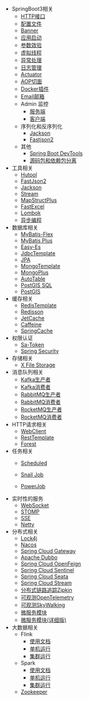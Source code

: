 - SpringBoot3相关
    - [HTTP接口](/work/Ateng-Java/springboot3/http-interface/)
    - [配置文件](/work/Ateng-Java/springboot3/config/)
    - [Banner](/work/Ateng-Java/springboot3/banner/)
    - [应用启动](/work/Ateng-Java/springboot3/startup/)
    - [参数效验](/work/Ateng-Java/springboot3/validator/)
    - [虚拟线程](/work/Ateng-Java/springboot3/virtual/)
    - [异常处理](/work/Ateng-Java/springboot3/exception/)
    - [日志管理](/work/Ateng-Java/springboot3/log/)
    - [Actuator](/work/Ateng-Java/springboot3/actuator/)
    - [AOP切面](/work/Ateng-Java/springboot3/aop/)
    - [Docker插件](/work/Ateng-Java/springboot3/docker/)
    - [Email邮箱](/work/Ateng-Java/springboot3/email/)
    - Admin 监控
        - [服务端](/work/Ateng-Java/springboot3/admin-server/)
        - [客户端](/work/Ateng-Java/springboot3/admin-client/)
    - 序列化和反序列化
        - [Jackson](/work/Ateng-Java/springboot3/serialize-jackson/)
        - [Fastjson2](/work/Ateng-Java/springboot3/serialize-fastjson2/)
    - 其他
        - [Spring Boot DevTools](/work/Ateng-Java/springboot3/doc/devtools.md)
        - [源码包和依赖包分离](/work/Ateng-Java/springboot3/doc/separate.md)
- 工具相关
    - [Hutool](/work/Ateng-Java/tools/hutool/)
    - [FastJson2](/work/Ateng-Java/tools/fastjson2/)
    - [Jackson](/work/Ateng-Java/tools/jackson/)
    - [Stream](/work/Ateng-Java/tools/stream/)
    - [MapStructPlus](/work/Ateng-Java/tools/mapstruct-plus/)
    - [FastExcel](/work/Ateng-Java/tools/fast-excel/)
    - [Lombok](/work/Ateng-Java/tools/lombok/)
    - [异步编程](/work/Ateng-Java/tools/async/)
- 数据库相关
    - [MyBatis-Flex](/work/Ateng-Java/database/mybatis-flex/)
    - [MyBatis Plus](/work/Ateng-Java/database/mybatis-plus/)
    - [Easy-Es](/work/Ateng-Java/database/easy-es/)
    - [JdbcTemplate](/work/Ateng-Java/database/jdbc-template/)
    - [JPA](/work/Ateng-Java/database/spring-jpa/)
    - [MongoTemplate](/work/Ateng-Java/database/mongo-template/)
    - [MongoPlus](/work/Ateng-Java/database/mongo-plus/)
    - [AutoTable](/work/Ateng-Java/database/autotable/)
    - [PostGIS SQL](/work/Ateng-Java/database/mybatis-flex-postgis/SQL.md)
    - [PostGIS](/work/Ateng-Java/database/mybatis-flex-postgis/)
- 缓存相关
    - [RedisTemplate](/work/Ateng-Java/cache/redis-template/)
    - [Redisson](work/Ateng-Java/cache/redisson/)
    - [JetCache](/work/Ateng-Java/cache/jetcache/)
    - [Caffeine](/work/Ateng-Java/cache/caffeine/)
    - [SpringCache](/work/Ateng-Java/cache/spring-cache/)
- 权限认证
    - [Sa-Token](/work/Ateng-Java/auth/sa-token/)
    - [Spring Security](/work/Ateng-Java/auth/spring-security/)
- 存储相关
    - [X File Storage](/work/Ateng-Java/storage/x-file-storage/)
- 消息队列相关
    - [Kafka生产者](/work/Ateng-Java/mq/kafka-provider/)
    - [Kafka消费者](/work/Ateng-Java/mq/kafka-consumer/)
    - [RabbitMQ生产者](/work/Ateng-Java/mq/rabbitmq-provider/)
    - [RabbitMQ消费者](/work/Ateng-Java/mq/rabbitmq-consumer/)
    - [RocketMQ生产者](/work/Ateng-Java/mq/rocketmq-provider/)
    - [RocketMQ消费者](/work/Ateng-Java/mq/rocketmq-consumer/)
- HTTP请求相关
    - [WebClient](/work/Ateng-Java/http/web-client/)
    - [RestTemplate](/work/Ateng-Java/http/rest-template/)
    - [Forest](/work/Ateng-Java/http/forest/)
- 任务相关
    -  [Scheduled](/work/Ateng-Java/task/scheduled/)

    - [Snail Job](/work/Ateng-Java/task/snail-job/)

    - [PowerJob](/work/Ateng-Java/task/power-job/)
- 实时性的服务
    - [WebSocket](/work/Ateng-Java/realtime/websocket/)
    - [STOMP](/work/Ateng-Java/realtime/stomp/)
    - [SSE](/work/Ateng-Java/realtime/sse/)
    - [Netty](/work/Ateng-Java/realtime/netty/)
- 分布式相关
    - [Lock4j](/work/Ateng-Java/distributed/lock4j/)
    - [Nacos](/work/Ateng-Java/distributed/spring-cloud-nacos/)
    - [Spring Cloud Gateway](/work/Ateng-Java/distributed/spring-cloud-gateway/)
    - [Apache Dubbo](/work/Ateng-Java/distributed/spring-cloud-dubbo-provider/)
    - [Spring Cloud OpenFeign](/work/Ateng-Java/distributed/spring-cloud-openfeign/)
    - [Spring Cloud Sentinel](/work/Ateng-Java/distributed/spring-cloud-sentinel/)
    - [Spring Cloud Seata](/work/Ateng-Java/distributed/spring-cloud-seata/)
    - [Spring Cloud Stream](/work/Ateng-Java/distributed/spring-cloud-stream/)
    - [分布式链路追踪Zipkin](/work/Ateng-Java/distributed/doc/brave-zipkin.md)
    - [可观测OpenTelemetry](/work/Ateng-Java/distributed/doc/observability.md)
    - [可观测SkyWalking](/work/Ateng-Java/distributed/doc/skywalking.md)
    - [微服务模块](/work/Ateng-Java/distributed/doc/spring-cloud-module.md)
    - [微服务模块(详细版)](/work/Ateng-Java/distributed/doc/spring-cloud-module-details.md)
- 大数据相关
    - Flink
        - [使用文档](/work/Ateng-Java/bigdata/flink-examples/)
        - [单机运行](/work/Ateng-Java/bigdata/flink-standalone/)
        - [集群运行](/work/Ateng-Java/bigdata/flink-cluster/)
    - Spark
        - [使用文档](/work/Ateng-Java/bigdata/spark-examples/)
        - [单机运行](/work/Ateng-Java/bigdata/spark-standalone/)
        - [集群运行](/work/Ateng-Java/bigdata/spark-cluster/)
    - [Zookeeper](/work/Ateng-Java/bigdata/zookeeper/)
